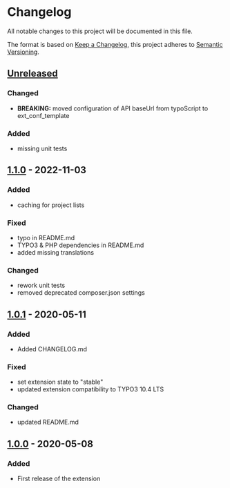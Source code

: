# Changelog

All notable changes to this project will be documented in this file.

The format is based on [Keep a Changelog](https://keepachangelog.com/en/1.0.0/),
this project adheres to [Semantic Versioning](https://semver.org/spec/v2.0.0.html).

## [Unreleased](https://github.com/jazzica/wechange/compare/1.1.0...develop)

### Changed

- **BREAKING:** moved configuration of API baseUrl from typoScript to ext_conf_template

### Added

- missing unit tests

## [1.1.0](https://github.com/jazzica/wechange/compare/1.0.1...1.1.0) - 2022-11-03

### Added

- caching for project lists

### Fixed

- typo in README.md
- TYPO3 & PHP dependencies in README.md
- added missing translations

### Changed

- rework unit tests
- removed deprecated composer.json settings

## [1.0.1] - 2020-05-11

### Added

- Added CHANGELOG.md

### Fixed

- set extension state to "stable"
- updated extension compatibility to TYPO3 10.4 LTS

### Changed

- updated README.md

## [1.0.0] - 2020-05-08

### Added

- First release of the extension

[unreleased]: https://github.com/jazzica/wechange/compare/1.0.1...HEAD

[1.0.1]: https://github.com/jazzica/wechange/compare/1.0.0...1.0.1

[1.0.0]: https://github.com/jazzica/wechange/compare/b4d22a38...1.0.0
